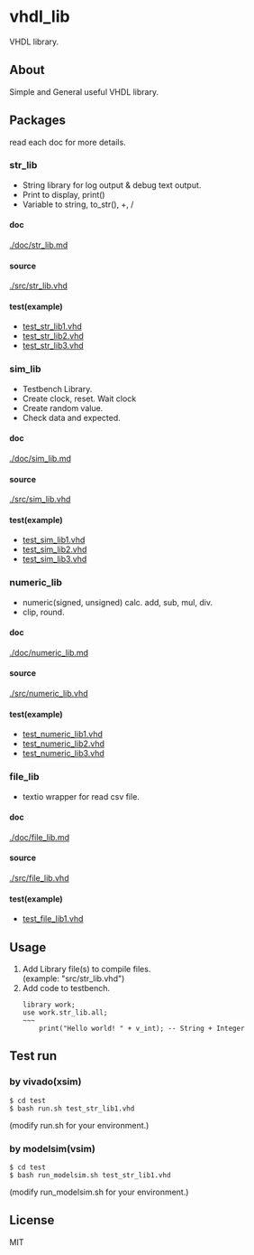 
# vhdl_lib
VHDL library.

## About
Simple and General useful VHDL library.  

## Packages
read each doc for more details.

### str_lib
- String library for log output & debug text output.  
- Print to display, print()  
- Variable to string, to_str(), +, /  

#### doc
[./doc/str_lib.md](./doc/str_lib.md)  

#### source
[./src/str_lib.vhd](./src/str_lib.vhd)  

#### test(example)
- [test_str_lib1.vhd](./test/test_str_lib1.vhd)
- [test_str_lib2.vhd](./test/test_str_lib2.vhd)
- [test_str_lib3.vhd](./test/test_str_lib3.vhd)

### sim_lib
- Testbench Library.  
- Create clock, reset. Wait clock  
- Create random value.  
- Check data and expected.  

#### doc
[./doc/sim_lib.md](./doc/sim_lib.md)  

#### source
[./src/sim_lib.vhd](./src/sim_lib.vhd)  

#### test(example)
- [test_sim_lib1.vhd](./test/test_sim_lib1.vhd)
- [test_sim_lib2.vhd](./test/test_sim_lib2.vhd)
- [test_sim_lib3.vhd](./test/test_sim_lib3.vhd)

### numeric_lib
- numeric(signed, unsigned) calc. add, sub, mul, div.
- clip, round.

#### doc
[./doc/numeric_lib.md](./doc/numeric_lib.md)  

#### source
[./src/numeric_lib.vhd](./src/numeric_lib.vhd)  

#### test(example)
- [test_numeric_lib1.vhd](./test/test_numeric_lib1.vhd)
- [test_numeric_lib2.vhd](./test/test_numeric_lib2.vhd)
- [test_numeric_lib3.vhd](./test/test_numeric_lib3.vhd)

### file_lib
- textio wrapper for read csv file.

#### doc
[./doc/file_lib.md](./doc/file_lib.md)  

#### source
[./src/file_lib.vhd](./src/file_lib.vhd)  

#### test(example)
- [test_file_lib1.vhd](./test/test_file_lib1.vhd)

## Usage
1. Add Library file(s) to compile files.  
  (example: "src/str_lib.vhd")
1. Add code to testbench.
    ```VHDL: tb.vhd
    library work;
    use work.str_lib.all;
    ~~~
        print("Hello world! " + v_int); -- String + Integer
    ```

## Test run
### by vivado(xsim)
```
$ cd test
$ bash run.sh test_str_lib1.vhd
```
(modify run.sh for your environment.)

### by modelsim(vsim)
```
$ cd test
$ bash run_modelsim.sh test_str_lib1.vhd
```
(modify run_modelsim.sh for your environment.)

## License
MIT
